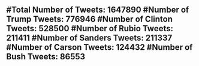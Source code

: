 #Total Number of Tweets: 1647890 
#Number of Trump Tweets: 776946
#Number of Clinton Tweets: 528500
#Number of Rubio Tweets: 211411
#Number of Sanders Tweets: 211337
#Number of Carson Tweets: 124432
#Number of Bush Tweets: 86553
---
